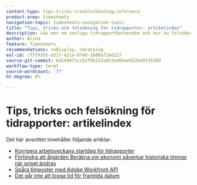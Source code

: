 ```yaml
---
content-type: tips-tricks-troubleshooting;reference
product-area: timesheets
navigation-topic: timesheets-navigation-topic
title: "Tips, tricks och felsökning för tidrapporter: artikelindex"
description: Läs mer om vanliga tidrapportbeteenden och hur du felsöker potentiella problem med tidrapporter i följande artiklar.
author: Alina
feature: Timesheets
recommendations: noDisplay, noCatalog
exl-id: cf5f93d1-e517-421e-8740-1b80af2ed127
source-git-commit: 6d2494f1ccb2f9b222a953ed8bae922bd0f26389
workflow-type: tm+mt
source-wordcount: '77'
ht-degree: 0%

---
```


# Tips, tricks och felsökning för tidrapporter: artikelindex

Det här avsnittet innehåller följande artiklar:

* [Korrigera arbetsveckans startdag för tidrapporter](../../timesheets/tips-tricks-and-troubleshooting/correct-start-day-of-work-week.md)
* [Förhindra att åtgärden Beräkna om ekonomi påverkar historiska timmar när priset ändras](../../timesheets/tips-tricks-and-troubleshooting/prevent-recalculate-finance-action.md)
* [Spåra timposter med Adobe Workfront API](../../timesheets/tips-tricks-and-troubleshooting/track-hour-records-with-wfapi.md)
* [Det går inte att logga tid för framtida datum](../../timesheets/tips-tricks-and-troubleshooting/unable-to-log-time-future-dates.md)
